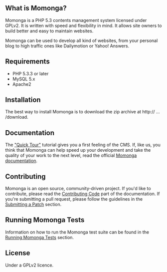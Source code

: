 ## What is Momonga?

Momonga is a PHP 5.3 contents management system licensed under GPLv2. It is written with speed and flexibility in mind. It allows site owners to build better and easy to maintain websites.

Momonga can be used to develop all kind of websites, from your personal blog to high traffic ones like Dailymotion or Yahoo! Answers.

## Requirements

* PHP 5.3.3 or later
* MySQL 5.x
* Apache2

## Installation

The best way to install Momonga is to download the zip archive at http:// ... /download.


## Documentation

The ["Quick Tour"]() tutorial gives you a first feeling of the CMS. If, like us, you think that Momonga can help speed up your development and take the quality of your work to the next level, read the official [Momonga documentation]().

## Contributing

Momonga is an open source, community-driven project. If you'd like to contribute, please read the [Contributing Code]() part of the documentation. If you're submitting a pull request, please follow the guidelines in the [Submitting a Patch]() section.

## Running Momonga Tests

Information on how to run the Momonga test suite can be found in the [Running Momonga Tests]() section.

## License

Under a GPLv2 licence.


